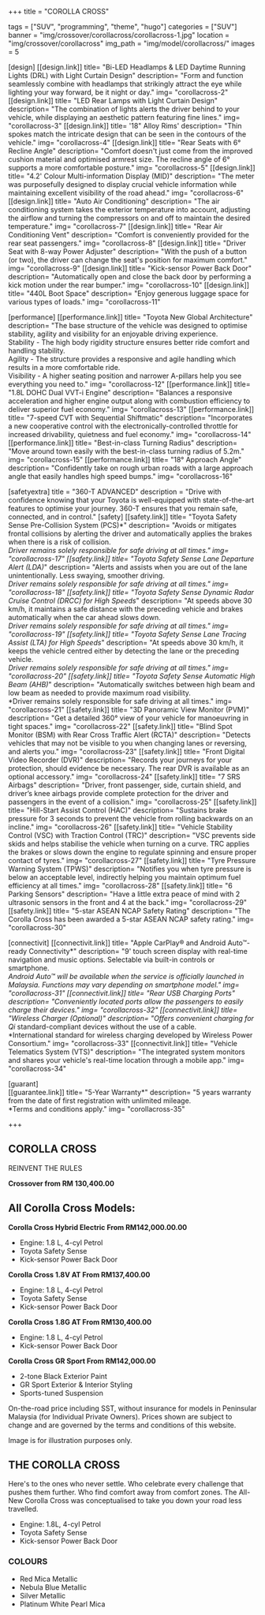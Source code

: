 +++
title = "COROLLA CROSS"

tags = ["SUV", "programming", "theme", "hugo"]
categories = ["SUV"]
banner = "img/crossover/corollacross/corollacross-1.jpg"
location = "img/crossover/corollacross"
img_path = "img/model/corollacross/"
images = 5

[design]
   [[design.link]]
     title= "Bi-LED Headlamps & LED Daytime Running Lights (DRL) with Light Curtain Design"
     description= "Form and function seamlessly combine with headlamps that strikingly attract the eye while lighting your way forward, be it night or day."
     img= "corollacross-2"
   [[design.link]]
     title= "LED Rear Lamps with Light Curtain Design"
     description= "The combination of lights alerts the driver behind to your vehicle, while displaying an aesthetic pattern featuring fine lines."
     img= "corollacross-3"
   [[design.link]]
     title= '18" Alloy Rims'
     description= "Thin spokes match the intricate design that can be seen in the contours of the vehicle."
     img= "corollacross-4"
   [[design.link]]
     title= "Rear Seats with 6° Recline Angle"
     description= "Comfort doesn't just come from the improved cushion material and optimised armrest size. The recline angle of 6° supports a more comfortable posture."
     img= "corollacross-5"
   [[design.link]]
     title= "4.2' Colour Multi-information Display (MID)"
     description= "The meter was purposefully designed to display crucial vehicle information while maintaining excellent visibility of the road ahead."
     img= "corollacross-6"
   [[design.link]]
     title= "Auto Air Conditioning"
     description= "The air conditioning system takes the exterior temperature into account, adjusting the airflow and turning the compressors on and off to maintain the desired temperature."
     img= "corollacross-7"
   [[design.link]]
     title= "Rear Air Conditioning Vent"
     description= "Comfort is conveniently provided for the rear seat passengers."
     img= "corollacross-8"
   [[design.link]]
     title= "Driver Seat with 8-way Power Adjuster"
     description= "With the push of a button (or two), the driver can change the seat's position for maximum comfort."
     img= "corollacross-9"
   [[design.link]]
     title= "Kick-sensor Power Back Door"
     description= "Automatically open and close the back door by performing a kick motion under the rear bumper."
     img= "corollacross-10"
   [[design.link]]
     title= "440L Boot Space"
     description= "Enjoy generous luggage space for various types of loads."
     img= "corollacross-11"

 
[performance]
   [[performance.link]]
     title= "Toyota New Global Architecture"
     description= "The base structure of the vehicle was designed to optimise stability, agility and visibility for an enjoyable driving experience.<br>Stability - The high body rigidity structure ensures better ride comfort and handling stability.<br>Agility - The structure provides a responsive and agile handling which results in a more comfortable ride.<br>Visibility - A higher seating position and narrower A-pillars help you see everything you need to."
     img= "corollacross-12"
   [[performance.link]]
     title= "1.8L DOHC Dual VVT-i Engine"
     description= "Balances a responsive acceleration and higher engine output along with combustion efficiency to deliver superior fuel economy."
     img= "corollacross-13"
   [[performance.link]]
     title= "7-speed CVT with Sequential Shiftmatic"
     description= "Incorporates a new cooperative control with the electronically-controlled throttle for increased drivability, quietness and fuel economy."
     img= "corollacross-14"
   [[performance.link]]
     title= "Best-in-class Turning Radius"
     description= "Move around town easily with the best-in-class turning radius of 5.2m."
     img= "corollacross-15"
   [[performance.link]]
     title= "18° Approach Angle"
     description= "Confidently take on rough urban roads with a large approach angle that easily handles high speed bumps."
     img= "corollacross-16"
  
   
[safetyextra]
  title = "360-T ADVANCED"
  description = "Drive with confidence knowing that your Toyota is well-equipped with state-of-the-art features to optimise your journey. 360-T ensures that you remain safe, connected, and in control."
[safety]
   [[safety.link]]
     title= "Toyota Safety Sense Pre-Collision System (PCS)*"
     description= "Avoids or mitigates frontal collisions by alerting the driver and automatically applies the brakes when there is a risk of collision.<br>*Driver remains solely responsible for safe driving at all times."
     img= "corollacross-17"
   [[safety.link]]
     title= "Toyota Safety Sense Lane Departure Alert (LDA)*"
     description= "Alerts and assists when you are out of the lane unintentionally. Less swaying, smoother driving.<br>*Driver remains solely responsible for safe driving at all times."
     img= "corollacross-18"
   [[safety.link]]
     title= "Toyota Safety Sense Dynamic Radar Cruise Control (DRCC) for High Speeds*"
     description= "At speeds above 30 km/h, it maintains a safe distance with the preceding vehicle and brakes automatically when the car ahead slows down.<br>*Driver remains solely responsible for safe driving at all times."
     img= "corollacross-19"
   [[safety.link]]
     title= "Toyota Safety Sense Lane Tracing Assist (LTA) for High Speeds*"
     description= "At speeds above 30 km/h, it keeps the vehicle centred either by detecting the lane or the preceding vehicle.<br>*Driver remains solely responsible for safe driving at all times."
     img= "corollacross-20"
   [[safety.link]]
     title= "Toyota Safety Sense Automatic High Beam (AHB)*"
     description= "Automatically switches between high beam and low beam as needed to provide maximum road visibility.<br>*Driver remains solely responsible for safe driving at all times."
     img= "corollacross-21"
   [[safety.link]]
     title= "3D Panoramic View Monitor (PVM)"
     description= "Get a detailed 360° view of your vehicle for manoeuvring in tight spaces."
     img= "corollacross-22"
   [[safety.link]]
     title= "Blind Spot Monitor (BSM) with Rear Cross Traffic Alert (RCTA)"
     description= "Detects vehicles that may not be visible to you when changing lanes or reversing, and alerts you."
     img= "corollacross-23"
   [[safety.link]]
     title= "Front Digital Video Recorder (DVR)"
     description= "Records your journeys for your protection, should evidence be necessary. The rear DVR is available as an optional accessory."
     img= "corollacross-24"
   [[safety.link]]
     title= "7 SRS Airbags"
     description= "Driver, front passenger, side, curtain shield, and driver’s knee airbags provide complete protection for the driver and passengers in the event of a collision."
     img= "corollacross-25"
   [[safety.link]]
     title= "Hill-Start Assist Control (HAC)"
     description= "Sustains brake pressure for 3 seconds to prevent the vehicle from rolling backwards on an incline."
     img= "corollacross-26"
   [[safety.link]]
     title= "Vehicle Stability Control (VSC) with Traction Control (TRC)"
     description= "VSC prevents side skids and helps stabilise the vehicle when turning on a curve. TRC applies the brakes or slows down the engine to regulate spinning and ensure proper contact of tyres."
     img= "corollacross-27"
   [[safety.link]]
     title= "Tyre Pressure Warning System (TPWS)"
     description= "Notifies you when tyre pressure is below an acceptable level, indirectly helping you maintain optimum fuel efficiency at all times."
     img= "corollacross-28"
   [[safety.link]]
     title= "6 Parking Sensors"
     description= "Have a little extra peace of mind with 2 ultrasonic sensors in the front and 4 at the back."
     img= "corollacross-29"
   [[safety.link]]
     title= "5-star ASEAN NCAP Safety Rating"
     description= "The Corolla Cross has been awarded a 5-star ASEAN NCAP safety rating."
     img= "corollacross-30"
     

[connectivit]
   [[connectivit.link]]
     title= "Apple CarPlay® and Android Auto™-ready Connectivity*"
     description= "9' touch screen display with real-time navigation and music options. Selectable via built-in controls or smartphone.<br>*Android Auto™ will be available when the service is officially launched in Malaysia. Functions may vary depending on smartphone model."
     img= "corollacross-31"
   [[connectivit.link]]
     title= "Rear USB Charging Ports"
     description= "Conveniently located ports allow the passengers to easily charge their devices."
     img= "corollacross-32"
   [[connectivit.link]]
     title= "Wireless Charger (Optional)"
     description= "Offers convenient charging for Qi* standard-compliant devices without the use of a cable.<br>*International standard for wireless charging developed by Wireless Power Consortium."
     img= "corollacross-33"
   [[connectivit.link]]
     title= "Vehicle Telematics System (VTS)"
     description= "The integrated system monitors and shares your vehicle's real-time location through a mobile app."
     img= "corollacross-34"
   

[guarant]  
   [[guarantee.link]]
     title= "5-Year Warranty*"
     description= "5 years warranty from the date of first registration with unlimited mileage.<br>*Terms and conditions apply."
     img= "corollacross-35"

+++
## COROLLA CROSS

REINVENT THE RULES

**Crossover from RM 130,400.00**

## All Corolla Cross Models:

**Corolla Cross Hybrid Electric  From RM142,000.00.00**
- Engine: 1.8 L, 4-cyl Petrol
- Toyota Safety Sense
- Kick-sensor Power Back Door

**Corolla Cross 1.8V AT  From RM137,400.00**
- Engine: 1.8 L, 4-cyl Petrol
- Toyota Safety Sense
- Kick-sensor Power Back Door

**Corolla Cross 1.8G AT  From RM130,400.00**
- Engine: 1.8 L, 4-cyl Petrol
- Kick-sensor Power Back Door

**Corolla Cross GR Sport  From RM142,000.00**
- 2-tone Black Exterior Paint
- GR Sport Exterior & Interior Styling
- Sports-tuned Suspension

On-the-road price including SST, without insurance for models in Peninsular Malaysia (for Individual Private Owners).
Prices shown are subject to change and are governed by the terms and conditions of this website.

Image is for illustration purposes only.
 
## THE COROLLA CROSS
Here's to the ones who never settle. Who celebrate every challenge that pushes them further. Who find comfort away from comfort zones. The All-New Corolla Cross was conceptualised to take you down your road less travelled.
- Engine: 1.8L, 4-cyl Petrol
- Toyota Safety Sense
- Kick-sensor Power Back Door


### COLOURS
- Red Mica Metallic
- Nebula Blue Metallic
- Silver Metallic
- Platinum White Pearl Mica
